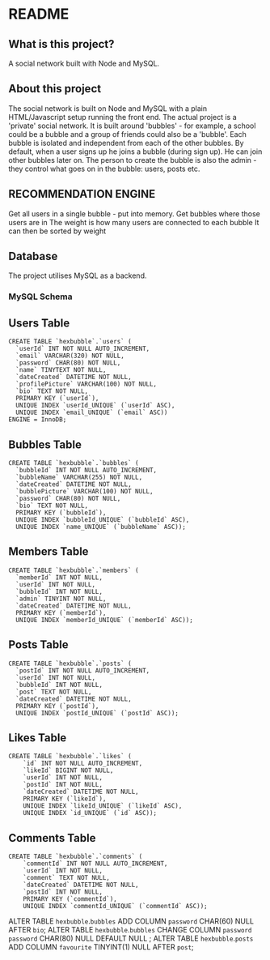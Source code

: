 # README #
## What is this project? ##
A social network built with Node and MySQL. 

## About this project ##
The social network is built on Node and MySQL with a plain HTML/Javascript setup running the front end.
The actual project is a 'private' social network. It is built around 'bubbles' - for example, a school could be a bubble and a group of friends could also be a 'bubble'.
Each bubble is isolated and independent from each of the other bubbles. 
By default, when a user signs up he joins a bubble (during sign up). He can join other bubbles later on. 
The person to create the bubble is also the admin - they control what goes on in the bubble: users, posts etc. 


## RECOMMENDATION ENGINE ##
Get all users in a single bubble - put into memory.
Get bubbles where those users are in
The weight is how many users are connected to each bubble
It can then be sorted by weight


## Database ##
The project utilises MySQL as a backend.

### MySQL Schema ###
## Users Table ##
	CREATE TABLE `hexbubble`.`users` (
	  `userId` INT NOT NULL AUTO_INCREMENT,
	  `email` VARCHAR(320) NOT NULL,
	  `password` CHAR(80) NOT NULL,
	  `name` TINYTEXT NOT NULL,
	  `dateCreated` DATETIME NOT NULL,
	  `profilePicture` VARCHAR(100) NOT NULL,
	  `bio` TEXT NOT NULL,
	  PRIMARY KEY (`userId`),
	  UNIQUE INDEX `userId_UNIQUE` (`userId` ASC),
	  UNIQUE INDEX `email_UNIQUE` (`email` ASC))
	ENGINE = InnoDB;

## Bubbles Table ##
	CREATE TABLE `hexbubble`.`bubbles` (
	  `bubbleId` INT NOT NULL AUTO_INCREMENT,
	  `bubbleName` VARCHAR(255) NOT NULL,
	  `dateCreated` DATETIME NOT NULL,
	  `bubblePicture` VARCHAR(100) NOT NULL,
	  `password` CHAR(80) NOT NULL,
	  `bio` TEXT NOT NULL,
	  PRIMARY KEY (`bubbleId`),
	  UNIQUE INDEX `bubbleId_UNIQUE` (`bubbleId` ASC),
	  UNIQUE INDEX `name_UNIQUE` (`bubbleName` ASC));

## Members Table ##
	CREATE TABLE `hexbubble`.`members` (
	  `memberId` INT NOT NULL,
	  `userId` INT NOT NULL,
	  `bubbleId` INT NOT NULL,
	  `admin` TINYINT NOT NULL,
	  `dateCreated` DATETIME NOT NULL,
	  PRIMARY KEY (`memberId`),
	  UNIQUE INDEX `memberId_UNIQUE` (`memberId` ASC));

## Posts Table ##
	CREATE TABLE `hexbubble`.`posts` (
	  `postId` INT NOT NULL AUTO_INCREMENT,
	  `userId` INT NOT NULL,
	  `bubbleId` INT NOT NULL,
	  `post` TEXT NOT NULL,
	  `dateCreated` DATETIME NOT NULL,
	  PRIMARY KEY (`postId`),
	  UNIQUE INDEX `postId_UNIQUE` (`postId` ASC));

## Likes Table ##
	CREATE TABLE `hexbubble`.`likes` (
		`id` INT NOT NULL AUTO_INCREMENT,
		`likeId` BIGINT NOT NULL,
		`userId` INT NOT NULL,
		`postId` INT NOT NULL,
		`dateCreated` DATETIME NOT NULL,
		PRIMARY KEY (`likeId`),
		UNIQUE INDEX `likeId_UNIQUE` (`likeId` ASC),
		UNIQUE INDEX `id_UNIQUE` (`id` ASC));

## Comments Table ##
	CREATE TABLE `hexbubble`.`comments` (
		`commentId` INT NOT NULL AUTO_INCREMENT,
		`userId` INT NOT NULL,
		`comment` TEXT NOT NULL,
		`dateCreated` DATETIME NOT NULL,
		`postId` INT NOT NULL,
		PRIMARY KEY (`commentId`),
		UNIQUE INDEX `commentId_UNIQUE` (`commentId` ASC));


ALTER TABLE `hexbubble`.`bubbles` 
ADD COLUMN `password` CHAR(60) NULL AFTER `bio`;
ALTER TABLE `hexbubble`.`bubbles` 
CHANGE COLUMN `password` `password` CHAR(80) NULL DEFAULT NULL ;
ALTER TABLE `hexbubble`.`posts` 
ADD COLUMN `favourite` TINYINT(1) NULL AFTER `post`;








